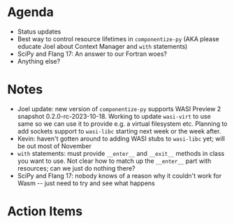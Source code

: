 # Agenda

- Status updates
- Best way to control resource lifetimes in `componentize-py` (AKA please educate Joel about Context Manager and `with` statements)
- SciPy and Flang 17: An answer to our Fortran woes?
- Anything else?

# Notes

- Joel update: new version of `componentize-py` supports WASI Preview 2 snapshot 0.2.0-rc-2023-10-18.  Working to update `wasi-virt` to use same so we can use it to provide e.g. a virtual filesystem etc.  Planning to add sockets support to `wasi-libc` starting next week or the week after.
- Kevin: haven't gotten around to adding WASI stubs to `wasi-libc` yet; will be out most of November
- `with` statements: must provide `__enter__` and `__exit__` methods in class you want to use.  Not clear how to match up the `__enter__` part with resources; can we just do nothing there?
- SciPy and Flang 17: nobody knows of a reason why it couldn't work for Wasm -- just need to try and see what happens

# Action Items
